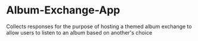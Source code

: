 # Album-Exchange-App

Collects responses for the purpose of hosting a themed album exchange to allow users to listen to an album based on another's choice